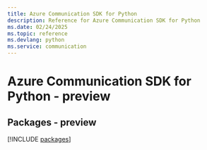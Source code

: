 ```yaml
---
title: Azure Communication SDK for Python
description: Reference for Azure Communication SDK for Python
ms.date: 02/24/2025
ms.topic: reference
ms.devlang: python
ms.service: communication
---
```

# Azure Communication SDK for Python - preview
## Packages - preview
[!INCLUDE [packages](communication-index.md)]